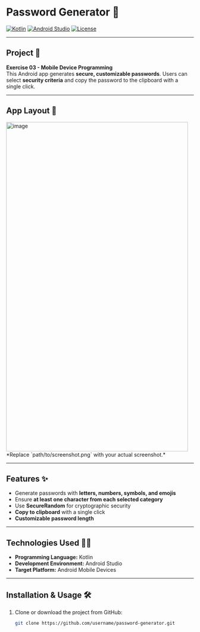 # Password Generator 🔐

[![Kotlin](https://img.shields.io/badge/Language-Kotlin-orange?logo=kotlin)](https://kotlinlang.org/)
[![Android Studio](https://img.shields.io/badge/IDE-Android_Studio-brightgreen?logo=android-studio)](https://developer.android.com/studio)
[![License](https://img.shields.io/badge/License-MIT-blue)](LICENSE)

---

## Project 🎯
**Exercise 03 - Mobile Device Programming**  
This Android app generates **secure, customizable passwords**. Users can select **security criteria** and copy the password to the clipboard with a single click.

---

## App Layout 🎨
<img width="488" height="884" alt="image" src="https://github.com/user-attachments/assets/04e61f59-b45b-453b-88de-8133f658ad51" />
*Replace `path/to/screenshot.png` with your actual screenshot.*

---

## Features ✨
- Generate passwords with **letters, numbers, symbols, and emojis**  
- Ensure **at least one character from each selected category**  
- Use **SecureRandom** for cryptographic security  
- **Copy to clipboard** with a single click  
- **Customizable password length**

---

## Technologies Used 🤖🍏
- **Programming Language:** Kotlin  
- **Development Environment:** Android Studio  
- **Target Platform:** Android Mobile Devices  

---

## Installation & Usage 🛠️
1. Clone or download the project from GitHub:
   ```bash
   git clone https://github.com/username/password-generator.git
